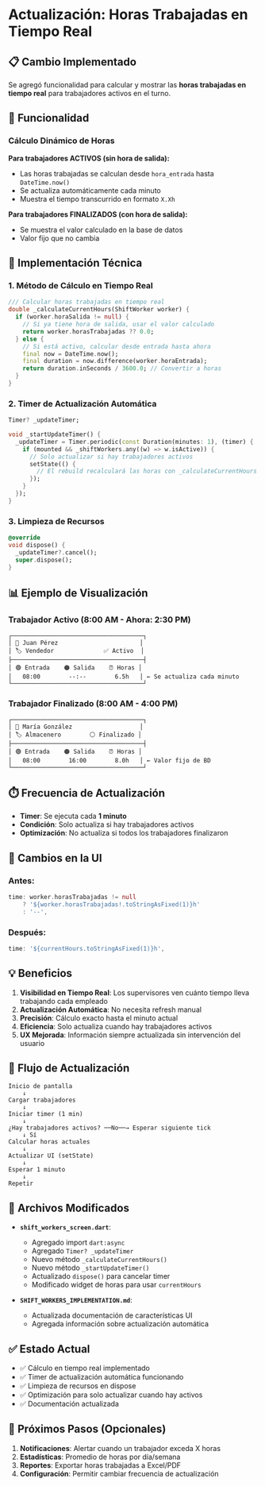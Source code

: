 # Actualización: Horas Trabajadas en Tiempo Real

## 📋 Cambio Implementado

Se agregó funcionalidad para calcular y mostrar las **horas trabajadas en tiempo real** para trabajadores activos en el turno.

## 🎯 Funcionalidad

### Cálculo Dinámico de Horas

**Para trabajadores ACTIVOS (sin hora de salida):**
- Las horas trabajadas se calculan desde `hora_entrada` hasta `DateTime.now()`
- Se actualiza automáticamente cada minuto
- Muestra el tiempo transcurrido en formato `X.Xh`

**Para trabajadores FINALIZADOS (con hora de salida):**
- Se muestra el valor calculado en la base de datos
- Valor fijo que no cambia

## 🔧 Implementación Técnica

### 1. Método de Cálculo en Tiempo Real

```dart
/// Calcular horas trabajadas en tiempo real
double _calculateCurrentHours(ShiftWorker worker) {
  if (worker.horaSalida != null) {
    // Si ya tiene hora de salida, usar el valor calculado
    return worker.horasTrabajadas ?? 0.0;
  } else {
    // Si está activo, calcular desde entrada hasta ahora
    final now = DateTime.now();
    final duration = now.difference(worker.horaEntrada);
    return duration.inSeconds / 3600.0; // Convertir a horas
  }
}
```

### 2. Timer de Actualización Automática

```dart
Timer? _updateTimer;

void _startUpdateTimer() {
  _updateTimer = Timer.periodic(const Duration(minutes: 1), (timer) {
    if (mounted && _shiftWorkers.any((w) => w.isActive)) {
      // Solo actualizar si hay trabajadores activos
      setState(() {
        // El rebuild recalculará las horas con _calculateCurrentHours
      });
    }
  });
}
```

### 3. Limpieza de Recursos

```dart
@override
void dispose() {
  _updateTimer?.cancel();
  super.dispose();
}
```

## 📊 Ejemplo de Visualización

### Trabajador Activo (8:00 AM - Ahora: 2:30 PM)
```
┌─────────────────────────────────────┐
│ 👤 Juan Pérez                       │
│ 🏷️ Vendedor              ✅ Activo  │
├─────────────────────────────────────┤
│ 🟢 Entrada    🟠 Salida    ⏰ Horas │
│   08:00        --:--        6.5h   │ ← Se actualiza cada minuto
└─────────────────────────────────────┘
```

### Trabajador Finalizado (8:00 AM - 4:00 PM)
```
┌─────────────────────────────────────┐
│ 👤 María González                   │
│ 🏷️ Almacenero        ⚪ Finalizado │
├─────────────────────────────────────┤
│ 🟢 Entrada    🟠 Salida    ⏰ Horas │
│   08:00        16:00        8.0h   │ ← Valor fijo de BD
└─────────────────────────────────────┘
```

## ⏱️ Frecuencia de Actualización

- **Timer**: Se ejecuta cada **1 minuto**
- **Condición**: Solo actualiza si hay trabajadores activos
- **Optimización**: No actualiza si todos los trabajadores finalizaron

## 🎨 Cambios en la UI

### Antes:
```dart
time: worker.horasTrabajadas != null
    ? '${worker.horasTrabajadas!.toStringAsFixed(1)}h'
    : '--',
```

### Después:
```dart
time: '${currentHours.toStringAsFixed(1)}h',
```

## 💡 Beneficios

1. **Visibilidad en Tiempo Real**: Los supervisores ven cuánto tiempo lleva trabajando cada empleado
2. **Actualización Automática**: No necesita refresh manual
3. **Precisión**: Cálculo exacto hasta el minuto actual
4. **Eficiencia**: Solo actualiza cuando hay trabajadores activos
5. **UX Mejorada**: Información siempre actualizada sin intervención del usuario

## 🔄 Flujo de Actualización

```
Inicio de pantalla
    ↓
Cargar trabajadores
    ↓
Iniciar timer (1 min)
    ↓
¿Hay trabajadores activos? ──No──→ Esperar siguiente tick
    ↓ Sí
Calcular horas actuales
    ↓
Actualizar UI (setState)
    ↓
Esperar 1 minuto
    ↓
Repetir
```

## 📝 Archivos Modificados

- **`shift_workers_screen.dart`**:
  - Agregado import `dart:async`
  - Agregado `Timer? _updateTimer`
  - Nuevo método `_calculateCurrentHours()`
  - Nuevo método `_startUpdateTimer()`
  - Actualizado `dispose()` para cancelar timer
  - Modificado widget de horas para usar `currentHours`

- **`SHIFT_WORKERS_IMPLEMENTATION.md`**:
  - Actualizada documentación de características UI
  - Agregada información sobre actualización automática

## ✅ Estado Actual

- ✅ Cálculo en tiempo real implementado
- ✅ Timer de actualización automática funcionando
- ✅ Limpieza de recursos en dispose
- ✅ Optimización para solo actualizar cuando hay activos
- ✅ Documentación actualizada

## 🚀 Próximos Pasos (Opcionales)

1. **Notificaciones**: Alertar cuando un trabajador exceda X horas
2. **Estadísticas**: Promedio de horas por día/semana
3. **Reportes**: Exportar horas trabajadas a Excel/PDF
4. **Configuración**: Permitir cambiar frecuencia de actualización
